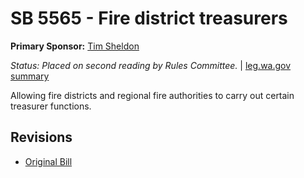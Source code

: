 # SB 5565 - Fire district treasurers
**Primary Sponsor:** [Tim Sheldon](/person/leg/timothy.sheldon.md)

*Status: Placed on second reading by Rules Committee.* | [leg.wa.gov summary](https://app.leg.wa.gov/billsummary?BillNumber=5565&Year=2021)

Allowing fire districts and regional fire authorities to carry out certain treasurer functions.

## Revisions
* [Original Bill](1/)